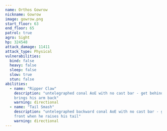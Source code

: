 ```yaml
---
name: Orthos Gowrow
nickname: Gowrow
image: gowrow.png
start_floor: 63
end_floor: 65
patrol: true
agro: Sight
hp: 324548
attack_damage: 11411
attack_type: Physical
vulnerabilities:
  bind: false
  heavy: false
  sleep: false
  slow: true
  stun: false
abilities:
  - name: "Ripper Claw"
    description: "untelegraphed conal AoE with no cast bar - get behind when he
    brings his arm back"
    warning: directional
  - name: "Tail Smash"
    description: "untelegraphed backward conal AoE with no cast bar - get in
    front when he raises his tail"
    warning: directional
---
```

